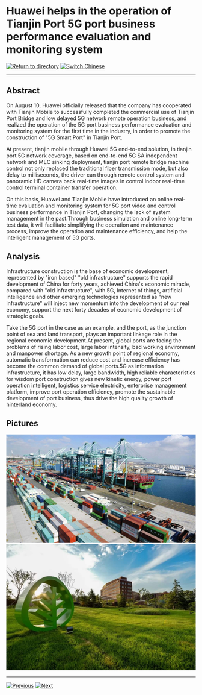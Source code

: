 # Huawei helps in the operation of Tianjin Port 5G port business performance evaluation and monitoring system

[![Return to directory](http://img.shields.io/badge/Click-Back-875A7B.svg?style=flat&colorA=8F8F8F)](/)
[![Switch Chinese](http://img.shields.io/badge/Switch-Chinese-875A7B.svg?style=flat&colorA=8F8F8F)](https://doc.shanghaiopen.org.cn/case/9/3.html)

----------

## Abstract

On August 10, Huawei officially released that the company has cooperated with Tianjin Mobile to successfully completed the commercial use of Tianjin Port Bridge and low delayed 5G network remote operation business, and realized the operation of the 5G port business performance evaluation and monitoring system for the first time in the industry, in order to promote the construction of "5G Smart Port" in Tianjin Port.

At present, tianjin mobile through Huawei 5G end-to-end solution, in tianjin port 5G network coverage, based on end-to-end 5G SA independent network and MEC sinking deployment, tianjin port remote bridge machine control not only replaced the traditional fiber transmission mode, but also delay to milliseconds, the driver can through remote control system and panoramic HD camera back real-time images in control indoor real-time control terminal container transfer operation.

On this basis, Huawei and Tianjin Mobile have introduced an online real-time evaluation and monitoring system for 5G port video and control business performance in Tianjin Port, changing the lack of system management in the past.Through business simulation and online long-term test data, it will facilitate simplifying the operation and maintenance process, improve the operation and maintenance efficiency, and help the intelligent management of 5G ports.



## Analysis
Infrastructure construction is the base of economic development, represented by "iron based" "old infrastructure" supports the rapid development of China for forty years, achieved China's economic miracle, compared with "old infrastructure", with 5G, Internet of things, artificial intelligence and other emerging technologies represented as "new infrastructure" will inject new momentum into the development of our real economy, support the next forty decades of economic development of strategic goals.



Take the 5G port in the case as an example, and the port, as the junction point of sea and land transport, plays an important linkage role in the regional economic development.At present, global ports are facing the problems of rising labor cost, large labor intensity, bad working environment and manpower shortage. As a new growth point of regional economy, automatic transformation can reduce cost and increase efficiency has become the common demand of global ports.5G as information infrastructure, it has low delay, large bandwidth, high reliable characteristics for wisdom port construction gives new kinetic energy, power port operation intelligent, logistics service electricity, enterprise management platform, improve port operation efficiency, promote the sustainable development of port business, thus drive the high quality growth of hinterland economy.


## Pictures


![图片](9.3.1.jpg)
![图片](9.3.2.jpg)


----------
 [![Previous](http://img.shields.io/badge/View-Previous-875A7B.svg?style=flat&colorA=8F8F8F)](https://doc.shanghaiopen.org.cn/case/9/en_2.html)
 [![Next](http://img.shields.io/badge/View-Next-875A7B.svg?style=flat&colorA=8F8F8F)](https://doc.shanghaiopen.org.cn/case/10/en_1.html)

